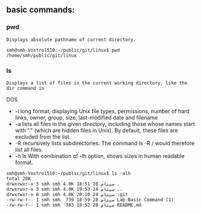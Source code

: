 ## basic commands:
### pwd
	Displays absolute pathname of current directory.

```
smh@smh-Vostro1510:~/public/git/linux$ pwd
/home/smh/public/git/linux

```
### ls
	Displays a list of files in the current working directory, like the dir command in
DOS

- -l long format, displaying Unix file types, permissions, number of hard links, owner, group, size, last-modified date and filename
- -a lists all files in the given directory, including those whose names start with "." (which are hidden files in Unix). By default, these files are excluded from the list.
- -R recursively lists subdirectories. The command ls -R / would therefore list all files.
- -h ls With combination of -lh option, shows sizes in human readable format.

```
smh@smh-Vostro1510:~/public/git/linux$ ls -alh
total 20K
drwxrwxr-x 3 smh smh 4.0K سپتام 28 18:51 .
drwxrwxr-x 3 smh smh 4.0K سپتام 24 19:53 ..
drwxrwxr-x 8 smh smh 4.0K سپتام 24 20:10 .git
-rw-rw-r-- 1 smh smh  739 سپتام 28 18:59 Lab-Basic Command (1)
-rw-rw-r-- 1 smh smh  383 سپتام 28 18:52 README.md

```